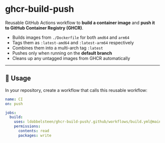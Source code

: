 # ghcr-build-push

Reusable GitHub Actions workflow to **build a container image** and **push it to GitHub Container Registry (GHCR)**.  

- Builds images from `./Dockerfile` for both `amd64` and `arm64`
- Tags them as `:latest-amd64` and `:latest-arm64` respectively
- Combines them into a multi-arch tag `:latest`
- Pushes only when running on the **default branch**
- Cleans up any untagged images from GHCR automatically

---

## 🔧 Usage

In your repository, create a workflow that calls this reusable workflow:

```yaml
name: CI
on: push

jobs:
  build:
    uses: ldobbelsteen/ghcr-build-push/.github/workflows/build.yml@main
    permissions:
      contents: read
      packages: write
